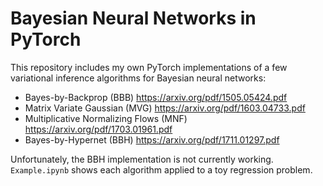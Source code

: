 # Bayesian Neural Networks in PyTorch

This repository includes my own PyTorch implementations of a few variational inference algorithms for Bayesian neural networks:
* Bayes-by-Backprop (BBB) https://arxiv.org/pdf/1505.05424.pdf
* Matrix Variate Gaussian (MVG) https://arxiv.org/pdf/1603.04733.pdf
* Multiplicative Normalizing Flows (MNF) https://arxiv.org/pdf/1703.01961.pdf
* Bayes-by-Hypernet (BBH) https://arxiv.org/pdf/1711.01297.pdf

Unfortunately, the BBH implementation is not currently working. `Example.ipynb` shows each algorithm applied to a toy regression problem.
